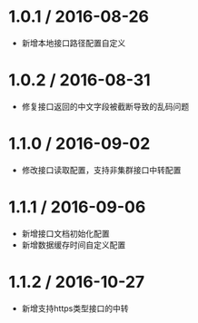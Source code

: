 1.0.1 / 2016-08-26
===================

  * 新增本地接口路径配置自定义

1.0.2 / 2016-08-31
===================

  * 修复接口返回的中文字段被截断导致的乱码问题

1.1.0 / 2016-09-02
===================

  * 修改接口读取配置，支持非集群接口中转配置

1.1.1 / 2016-09-06
===================

  * 新增接口文档初始化配置
  * 新增数据缓存时间自定义配置

1.1.2 / 2016-10-27
===================

  * 新增支持https类型接口的中转
